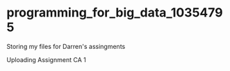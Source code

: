 # programming_for_big_data_10354795
Storing my files for Darren's assingments

Uploading Assignment CA 1
